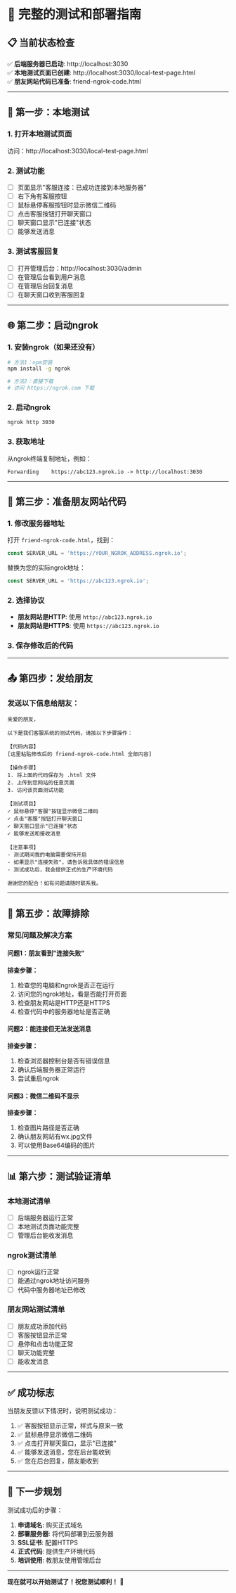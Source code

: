 # 🚀 完整的测试和部署指南

## 📋 当前状态检查

✅ **后端服务器已启动**: http://localhost:3030  
✅ **本地测试页面已创建**: http://localhost:3030/local-test-page.html  
✅ **朋友网站代码已准备**: friend-ngrok-code.html  

---

## 🧪 第一步：本地测试

### 1. 打开本地测试页面
访问：http://localhost:3030/local-test-page.html

### 2. 测试功能
- [ ] 页面显示"客服连接：已成功连接到本地服务器"
- [ ] 右下角有客服按钮
- [ ] 鼠标悬停客服按钮时显示微信二维码
- [ ] 点击客服按钮打开聊天窗口
- [ ] 聊天窗口显示"已连接"状态
- [ ] 能够发送消息

### 3. 测试客服回复
- [ ] 打开管理后台：http://localhost:3030/admin
- [ ] 在管理后台看到用户消息
- [ ] 在管理后台回复消息
- [ ] 在聊天窗口收到客服回复

---

## 🌐 第二步：启动ngrok

### 1. 安装ngrok（如果还没有）
```bash
# 方法1：npm安装
npm install -g ngrok

# 方法2：直接下载
# 访问 https://ngrok.com 下载
```

### 2. 启动ngrok
```bash
ngrok http 3030
```

### 3. 获取地址
从ngrok终端复制地址，例如：
```
Forwarding    https://abc123.ngrok.io -> http://localhost:3030
```

---

## 📝 第三步：准备朋友网站代码

### 1. 修改服务器地址
打开 `friend-ngrok-code.html`，找到：
```javascript
const SERVER_URL = 'https://YOUR_NGROK_ADDRESS.ngrok.io';
```

替换为您的实际ngrok地址：
```javascript
const SERVER_URL = 'https://abc123.ngrok.io';
```

### 2. 选择协议
- **朋友网站是HTTP**: 使用 `http://abc123.ngrok.io`
- **朋友网站是HTTPS**: 使用 `https://abc123.ngrok.io`

### 3. 保存修改后的代码

---

## 📤 第四步：发给朋友

### 发送以下信息给朋友：

```
亲爱的朋友，

以下是我们客服系统的测试代码，请按以下步骤操作：

【代码内容】
[这里粘贴修改后的 friend-ngrok-code.html 全部内容]

【操作步骤】
1. 将上面的代码保存为 .html 文件
2. 上传到您网站的任意页面
3. 访问该页面测试功能

【测试项目】
✓ 鼠标悬停"客服"按钮显示微信二维码
✓ 点击"客服"按钮打开聊天窗口  
✓ 聊天窗口显示"已连接"状态
✓ 能够发送和接收消息

【注意事项】
- 测试期间我的电脑需要保持开启
- 如果显示"连接失败"，请告诉我具体的错误信息
- 测试成功后，我会提供正式的生产环境代码

谢谢您的配合！如有问题请随时联系我。
```

---

## 🔧 第五步：故障排除

### 常见问题及解决方案

#### 问题1：朋友看到"连接失败"
**排查步骤：**
1. 检查您的电脑和ngrok是否正在运行
2. 访问您的ngrok地址，看是否能打开页面
3. 检查朋友网站是HTTP还是HTTPS
4. 检查代码中的服务器地址是否正确

#### 问题2：能连接但无法发送消息  
**排查步骤：**
1. 检查浏览器控制台是否有错误信息
2. 确认后端服务器正常运行
3. 尝试重启ngrok

#### 问题3：微信二维码不显示
**排查步骤：**
1. 检查图片路径是否正确
2. 确认朋友网站有wx.jpg文件
3. 可以使用Base64编码的图片

---

## 📊 第六步：测试验证清单

### 本地测试清单
- [ ] 后端服务器运行正常
- [ ] 本地测试页面功能完整
- [ ] 管理后台能收发消息

### ngrok测试清单  
- [ ] ngrok运行正常
- [ ] 能通过ngrok地址访问服务
- [ ] 代码中服务器地址已修改

### 朋友网站测试清单
- [ ] 朋友成功添加代码
- [ ] 客服按钮显示正常
- [ ] 悬停和点击功能正常
- [ ] 聊天功能完整
- [ ] 能收发消息

---

## ✅ 成功标志

当朋友反馈以下情况时，说明测试成功：

1. ✅ 客服按钮显示正常，样式与原来一致
2. ✅ 鼠标悬停显示微信二维码
3. ✅ 点击打开聊天窗口，显示"已连接"
4. ✅ 能够发送消息，您在后台能收到
5. ✅ 您在后台回复，朋友能收到

---

## 🎯 下一步规划

测试成功后的步骤：

1. **申请域名**: 购买正式域名
2. **部署服务器**: 将代码部署到云服务器
3. **SSL证书**: 配置HTTPS
4. **正式代码**: 提供生产环境代码
5. **培训使用**: 教朋友使用管理后台

---

**现在就可以开始测试了！祝您测试顺利！** 🎉
